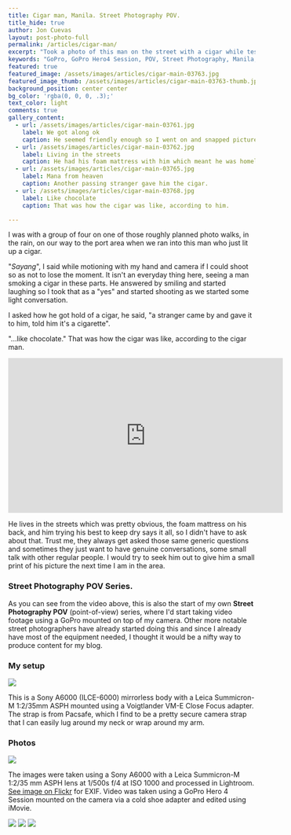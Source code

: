 ```yaml
---
title: Cigar man, Manila. Street Photography POV.
title_hide: true
author: Jon Cuevas
layout: post-photo-full
permalink: /articles/cigar-man/
excerpt: "Took a photo of this man on the street with a cigar while testing a GoPro Hero4 Session mounted on my camera"
keywords: "GoPro, GoPro Hero4 Session, POV, Street Photography, Manila, Sony A6000, Leica Summicron-M, Summicron 35mm f2"
featured: true
featured_image: /assets/images/articles/cigar-main-03763.jpg
featured_image_thumb: /assets/images/articles/cigar-main-03763-thumb.jpg
background_position: center center
bg_color: 'rgba(0, 0, 0, .3);'
text_color: light
comments: true
gallery_content:
  - url: /assets/images/articles/cigar-main-03761.jpg
    label: We got along ok
    caption: He seemed friendly enough so I went on and snapped pictures while we were talking.
  - url: /assets/images/articles/cigar-main-03762.jpg
    label: Living in the streets
    caption: He had his foam mattress with him which meant he was homeless.
  - url: /assets/images/articles/cigar-main-03765.jpg
    label: Mana from heaven
    caption: Another passing stranger gave him the cigar.
  - url: /assets/images/articles/cigar-main-03768.jpg
    label: Like chocolate
    caption: That was how the cigar was like, according to him.

---
```


<p class="lead">I was with a group of four on one of those roughly planned photo walks, in the rain, on our way to the port area when we ran into this man who just lit up a cigar.</p>

"_Sayang_", I said while motioning with my hand and camera if I could shoot so as not to lose the moment. It isn't an everyday thing here, seeing a man smoking a cigar in these parts. He answered by smiling and started laughing so I took that as a "yes" and started shooting as we started some light conversation.

I asked how he got hold of a cigar, he said, "a stranger came by and gave it to him, told him it's a cigarette".

"...like chocolate." That was how the cigar was like, according to the cigar man.

<div class="flex-video extra-wide">
	<iframe width="560" height="315" src="https://www.youtube.com/embed/94Du75ExM14?rel=0&amp;controls=0&amp;showinfo=0" frameborder="0" allowfullscreen></iframe>
</div>

He lives in the streets which was pretty obvious, the foam mattress on his back, and him trying his best to keep dry says it all, so I didn't have to ask about that. Trust me, they always get asked those same generic questions and sometimes they just want to have genuine conversations, some small talk with other regular people. I would try to seek him out to give him a small print of his picture the next time I am in the area.

### Street Photography POV Series.

As you can see from the video above, this is also the start of my own **Street Photography POV** (point-of-view) series, where I'd start taking video footage using a GoPro mounted on top of my camera. Other more notable street photographers have already started doing this and since I already have most of the equipment needed, I thought it would be a nifty way to produce content for my blog.

### My setup

<img src="{{ site.baseurl }}/assets/images/articles/sony-a6000-leica-summicron35-gopro-session-setup-1260.jpg">

This is a Sony A6000 (ILCE-6000) mirrorless body with a Leica Summicron-M 1:2/35mm ASPH mounted using a Voigtlander VM-E Close Focus adapter. The strap is from Pacsafe, which I find to be a pretty secure camera strap that I can easily lug around my neck or wrap around my arm.

### Photos

<img class="extra-wide" src="{{ site.baseurl }}/assets/images/articles/cigar-main-03761.jpg">

The images were taken using a Sony A6000 with a Leica Summicron-M 1:2/35 mm ASPH lens at 1/500s f/4 at ISO 1000 and processed in Lightroom. [See image on Flickr][1] for EXIF. Video was taken using a GoPro Hero 4 Session mounted on the camera via a cold shoe adapter and edited using iMovie.

<img src="{{ site.baseurl }}/assets/images/articles/cigar-main-03762.jpg">

<img src="{{ site.baseurl }}/assets/images/articles/cigar-main-03765.jpg">

<img src="{{ site.baseurl }}/assets/images/articles/cigar-main-03768.jpg">

[1]: https://www.flickr.com/photos/archondigital/20812661581
[2]: http://instagram.com/p/42cPmjGq5D/


